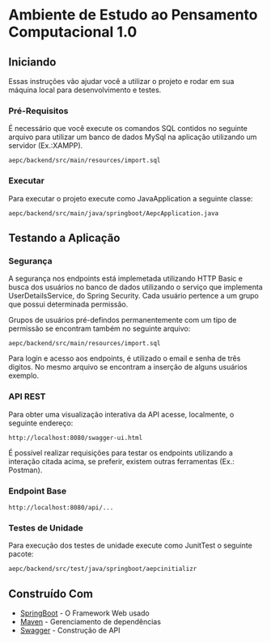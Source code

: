 # Ambiente de Estudo ao Pensamento Computacional 1.0

## Iniciando

Essas instruções vão ajudar você a utilizar o projeto e rodar em sua máquina local para desenvolvimento e testes.

### Pré-Requisitos

É necessário que você execute os comandos SQL contidos no seguinte arquivo para utilizar um banco de dados MySql na aplicação utilizando um servidor (Ex.:XAMPP).

```
aepc/backend/src/main/resources/import.sql
```

### Executar
Para executar o projeto execute como JavaApplication a seguinte classe:

```
aepc/backend/src/main/java/springboot/AepcApplication.java
```

## Testando a Aplicação

### Segurança 

A segurança nos endpoints está implemetada utilizando HTTP Basic e busca dos usuários no banco de dados utilizando o serviço que implementa UserDetailsService, do Spring Security. Cada usuário pertence a um grupo que possui determinada permissão.

Grupos de usuários pré-defindos permanentemente com um tipo de permissão se encontram também no seguinte arquivo:


```
aepc/backend/src/main/resources/import.sql
```

Para login e acesso aos endpoints, é utilizado o email e senha de três digitos. No mesmo arquivo se encontram a inserção de alguns usuários exemplo.


### API REST
Para obter uma visualização interativa da API acesse, localmente, o seguinte endereço:

```
http://localhost:8080/swagger-ui.html
```

É possível realizar requisições para testar os endpoints utilizando a interação citada acima, se preferir, existem outras ferramentas (Ex.: Postman).

### Endpoint Base

```
http://localhost:8080/api/...
```

### Testes de Unidade

Para execução dos testes de unidade execute como JunitTest o seguinte pacote:

```
aepc/backend/src/test/java/springboot/aepcinitializr
```

## Construído Com

* [SpringBoot](https://spring.io/projects/spring-boot) - O Framework Web usado
* [Maven](https://maven.apache.org/) - Gerenciamento de dependências
* [Swagger](https://swagger.io/) - Construção de API





